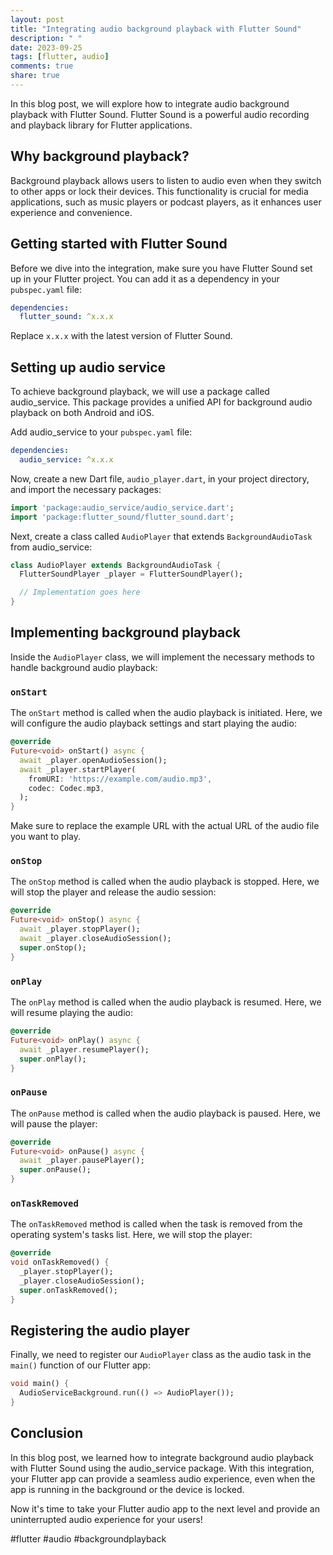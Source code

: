 ```yaml
---
layout: post
title: "Integrating audio background playback with Flutter Sound"
description: " "
date: 2023-09-25
tags: [flutter, audio]
comments: true
share: true
---
```


In this blog post, we will explore how to integrate audio background playback with Flutter Sound. Flutter Sound is a powerful audio recording and playback library for Flutter applications.

## Why background playback?

Background playback allows users to listen to audio even when they switch to other apps or lock their devices. This functionality is crucial for media applications, such as music players or podcast players, as it enhances user experience and convenience.

## Getting started with Flutter Sound

Before we dive into the integration, make sure you have Flutter Sound set up in your Flutter project. You can add it as a dependency in your `pubspec.yaml` file:

```yaml
dependencies:
  flutter_sound: ^x.x.x
```

Replace `x.x.x` with the latest version of Flutter Sound.

## Setting up audio service

To achieve background playback, we will use a package called audio_service. This package provides a unified API for background audio playback on both Android and iOS.

Add audio_service to your `pubspec.yaml` file:

```yaml
dependencies:
  audio_service: ^x.x.x
```

Now, create a new Dart file, `audio_player.dart`, in your project directory, and import the necessary packages:

```dart
import 'package:audio_service/audio_service.dart';
import 'package:flutter_sound/flutter_sound.dart';
```

Next, create a class called `AudioPlayer` that extends `BackgroundAudioTask` from audio_service:

```dart
class AudioPlayer extends BackgroundAudioTask {
  FlutterSoundPlayer _player = FlutterSoundPlayer();

  // Implementation goes here
}
```

## Implementing background playback

Inside the `AudioPlayer` class, we will implement the necessary methods to handle background audio playback:

### `onStart`

The `onStart` method is called when the audio playback is initiated. Here, we will configure the audio playback settings and start playing the audio:

```dart
@override
Future<void> onStart() async {
  await _player.openAudioSession();
  await _player.startPlayer(
    fromURI: 'https://example.com/audio.mp3',
    codec: Codec.mp3,
  );
}
```

Make sure to replace the example URL with the actual URL of the audio file you want to play.

### `onStop`

The `onStop` method is called when the audio playback is stopped. Here, we will stop the player and release the audio session:

```dart
@override
Future<void> onStop() async {
  await _player.stopPlayer();
  await _player.closeAudioSession();
  super.onStop();
}
```

### `onPlay`

The `onPlay` method is called when the audio playback is resumed. Here, we will resume playing the audio:

```dart
@override
Future<void> onPlay() async {
  await _player.resumePlayer();
  super.onPlay();
}
```

### `onPause`

The `onPause` method is called when the audio playback is paused. Here, we will pause the player:

```dart
@override
Future<void> onPause() async {
  await _player.pausePlayer();
  super.onPause();
}
```

### `onTaskRemoved`

The `onTaskRemoved` method is called when the task is removed from the operating system's tasks list. Here, we will stop the player:

```dart
@override
void onTaskRemoved() {
  _player.stopPlayer();
  _player.closeAudioSession();
  super.onTaskRemoved();
}
```

## Registering the audio player

Finally, we need to register our `AudioPlayer` class as the audio task in the `main()` function of our Flutter app:

```dart
void main() {
  AudioServiceBackground.run(() => AudioPlayer());
}
```

## Conclusion

In this blog post, we learned how to integrate background audio playback with Flutter Sound using the audio_service package. With this integration, your Flutter app can provide a seamless audio experience, even when the app is running in the background or the device is locked.

Now it's time to take your Flutter audio app to the next level and provide an uninterrupted audio experience for your users!

#flutter #audio #backgroundplayback